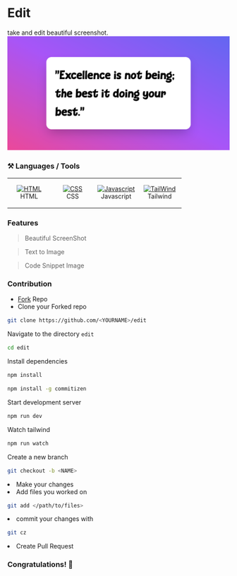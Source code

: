 # Edit

take and edit beautiful screenshot.
<img src='assets/index.png'/>

### ⚒️ Languages / Tools

<table>

<tbody>

<tr>

<td align="Center" width="25%">

<a href="https://developer.mozilla.org/en-US/docs/Glossary/HTML5" target="_blank" rel="noreferrer"><img src="https://cdn.svgporn.com/logos/html-5.svg" width="36" height="36" alt="HTML" /></a>
<br>HTML

</td>

<td align="Center" width="25%">

<a href="https://developer.mozilla.org/en-US/docs/Web/CSS" target="_blank" rel="noreferrer"><img src="https://cdn.svgporn.com/logos/css-3.svg" width="36" height="36" alt="CSS" /></a>
<br>CSS

</td>

<td align="Center" width="25%">

<a href="https://www.typescriptlang.org/" target="_blank" rel="noreferrer"><img src="https://img.icons8.com/color/144/000000/javascript.png" width="36" height="36" alt="Javascript" /></a>
<br>Javascript

</td>
<td align="Center" width="25%">

<a href="https://www.typescriptlang.org/" target="_blank" rel="noreferrer"><img src="https://img.icons8.com/color/144/000000/tailwindcss.png" width="36" height="36" alt="TailWind" /></a>
<br>Tailwind

</td>
</tr>

</tbody>

</table>

### Features

> Beautiful ScreenShot

> Text to Image

> Code Snippet Image

### Contribution

<ul>
<li><a href="https://github.com/Abdulmumin1/Merch-Designer/fork">Fork</a> Repo</li>
<li>Clone your Forked repo</li>
</ul>

```bash
git clone https://github.com/<YOURNAME>/edit
```

Navigate to the directory `edit`

```bash
cd edit
```

Install dependencies

```bash
npm install
```

```bash
npm install -g commitizen
```

Start development server

```bash
npm run dev
```

Watch tailwind

```bash
npm run watch
```

Create a new branch

```bash
git checkout -b <NAME>
```

<li>Make your changes</li>
<li>Add files you worked on</li>

```bash
git add </path/to/files>
```

<li>commit your changes with </li>

```bash
git cz
```

<li>Create Pull Request</li>

### Congratulations! 🎉
